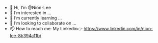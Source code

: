 - 👋 Hi, I’m @Nion-Lee
- 👀 I’m interested in ...
- 🌱 I’m currently learning ...
- 💞️ I’m looking to collaborate on ...
- 📫 How to reach me: My Linkedin👉 https://www.linkedin.com/in/nion-lee-8b394a11b/

<!---
Nion-Lee/Nion-Lee is a ✨ special ✨ repository because its `README.md` (this file) appears on your GitHub profile.
You can click the Preview link to take a look at your changes.
--->
